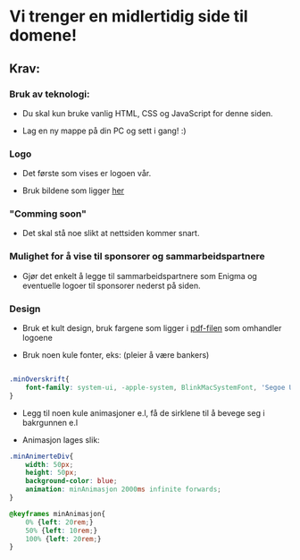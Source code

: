 # Vi trenger en midlertidig side til domene!

## Krav:

### Bruk av teknologi:

- Du skal kun bruke vanlig HTML, CSS og JavaScript for denne siden. 

- Lag en ny mappe på din PC og sett i gang! :)

### Logo

- Det første som vises er logoen vår.

- Bruk bildene som ligger [her](https://github.com/nathsten/fintech-krasjkurs/tree/main/docs/images)

### "Comming soon"

- Det skal stå noe slikt at nettsiden kommer snart.

### Mulighet for å vise til sponsorer og sammarbeidspartnere

- Gjør det enkelt å legge til sammarbeidspartnere som Enigma og eventuelle logoer til sponsorer nederst på siden. 

### Design

- Bruk et kult design, bruk fargene som ligger i [pdf-filen](https://github.com/nathsten/fintech-krasjkurs/blob/main/docs/images/GrafiskProfil01.pdf) som omhandler logoene


- Bruk noen kule fonter, eks: (pleier å være bankers)

````css

.minOverskrift{
    font-family: system-ui, -apple-system, BlinkMacSystemFont, 'Segoe UI', Roboto, Oxygen, Ubuntu, Cantarell, 'Open Sans', 'Helvetica Neue', sans-serif;
}

````

- Legg til noen kule animasjoner e.l, få de sirklene til å bevege seg i bakrgunnen e.l

- Animasjon lages slik:

````css
.minAnimerteDiv{
    width: 50px;
    height: 50px;
    background-color: blue;
    animation: minAnimasjon 2000ms infinite forwards;
}

@keyframes minAnimasjon{
    0% {left: 20rem;}
    50% {left: 10rem;}
    100% {left: 20rem;}
}
````